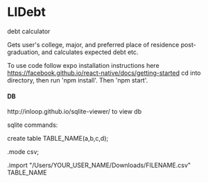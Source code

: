# LIDebt
debt calculator

Gets user's college, major, and preferred place of residence post-graduation, and calculates expected debt etc.

To use code follow expo installation instructions here https://facebook.github.io/react-native/docs/getting-started
cd into directory, then run 'npm install'. Then 'npm start'.

<h4>DB</h4>
http://inloop.github.io/sqlite-viewer/ to view db

sqlite commands:

create table TABLE_NAME(a,b,c,d);

.mode csv;

.import "/Users/YOUR_USER_NAME/Downloads/FILENAME.csv" TABLE_NAME
